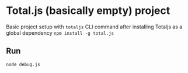 # Total.js (basically empty) project
Basic project setup with `totaljs` CLI command after installing Totaljs as a global dependency `npm install -g total.js`

## Run
```
node debug.js
```